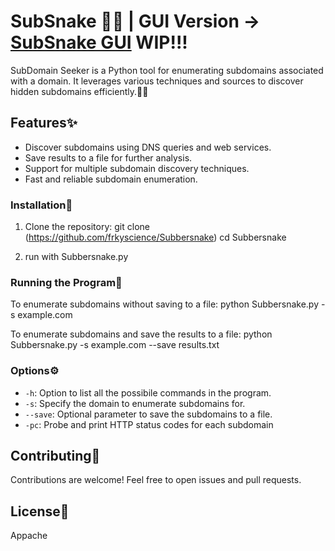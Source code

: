 # SubSnake 🐍👀 | GUI Version -> [SubSnake GUI](https://github.com/frkyscience/SubSnakeGUI)  WIP!!!

SubDomain Seeker is a Python tool for enumerating subdomains associated with a domain. It leverages various techniques and sources to discover hidden subdomains efficiently.🕵️‍♂️

## Features✨

- Discover subdomains using DNS queries and web services.
- Save results to a file for further analysis.
- Support for multiple subdomain discovery techniques.
- Fast and reliable subdomain enumeration.


### Installation🔧

1. Clone the repository:
git clone (https://github.com/frkyscience/Subbersnake)
cd Subbersnake

2. run with Subbersnake.py 


### Running the Program🏃

To enumerate subdomains without saving to a file:
python Subbersnake.py -s example.com



To enumerate subdomains and save the results to a file:
python Subbersnake.py -s example.com --save results.txt


### Options⚙️
- `-h`: Option to list all the possibile commands in the program.
- `-s`: Specify the domain to enumerate subdomains for.
- `--save`: Optional parameter to save the subdomains to a file.
-  `-pc`: Probe and print HTTP status codes for each subdomain

## Contributing🤝

Contributions are welcome! Feel free to open issues and pull requests.

## License📜

Appache 
